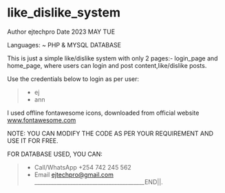 # like_dislike_system
Author ejtechpro
Date 2023 MAY TUE

Languages: ~ PHP & MYSQL DATABASE 

This is just a simple like/dislike system with only 2 pages:- login_page and home_page, where users can login and post content,like/dislike posts.

Use the credentials below to login as per user:
 >- ej
 >- ann

I used offline fontawesome icons, downloaded from official website www.fontawesome.com

NOTE:
YOU CAN MODIFY THE CODE AS PER YOUR REQUIREMENT AND USE IT FOR FREE.

FOR DATABASE USED, YOU CAN:
>- Call/WhatsApp +254 742 245 562
>- Email ejtechpro@gmail.com
________________________________________END||.
